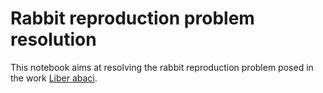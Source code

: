 # Rabbit reproduction problem resolution

This notebook aims at resolving the rabbit reproduction problem posed in the work [Liber abaci](https://en.wikipedia.org/wiki/Liber_Abaci).
